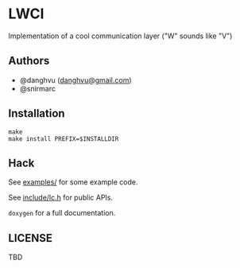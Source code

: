 # LWCI
Implementation of a cool communication layer ("W" sounds like "V")

## Authors

- @danghvu (danghvu@gmail.com)
- @snirmarc

## Installation
```
make
make install PREFIX=$INSTALLDIR
```

## Hack

See [examples/](https://github.com/uiuc-hpc/LC/tree/master/examples) for some example code.

See [include/lc.h](https://github.com/uiuc-hpc/LC/blob/master/include/lc.h) for public APIs.

`doxygen` for a full documentation.

## LICENSE
TBD
